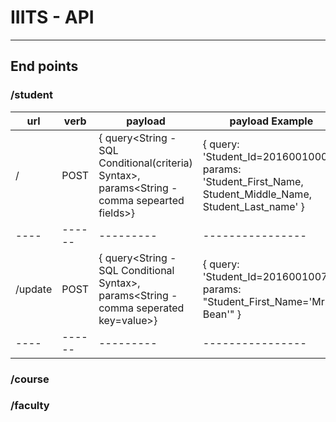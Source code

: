 # IIITS - API
---------------

## End points

### /student

url | verb | payload | payload Example
----|------|---------|----------------
/   | POST | { query<String - SQL Conditional(criteria) Syntax>,  params<String - comma sepearted fields>} | { query: 'Student_Id=20160010007', params: 'Student_First_Name, Student_Middle_Name, Student_Last_name' }
  ----|------|---------|----------------
  /update | POST | { query<String - SQL Conditional Syntax>,  params<String - comma seperated key=value>} | { query: 'Student_Id=20160010070', params: "Student_First_Name='Mr. Bean'" }
  ----|------|---------|----------------

### /course

### /faculty
